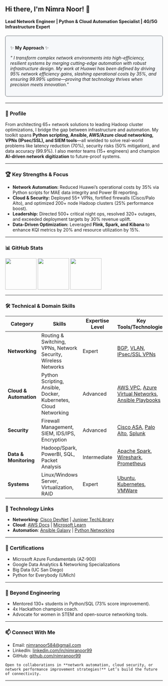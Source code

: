 **Hi there, I'm Nimra Noor!** 👋
---------
**Lead Network Engineer | Python & Cloud Automation Specialist | 4G/5G Infrastructure Expert**  
<div align="left" style="border: 1px solid #586069; border-radius: 6px; padding: 15px; margin: 20px 0; background-color: #f6f8fa;">

✨ **My Approach** ✨  
    
*" I transform complex network environments into high-efficiency, resilient systems by merging cutting-edge automation with robust infrastructure design. My work at Huawei has been defined by driving 95% network efficiency gains, slashing operational costs by 35%, and ensuring 99.99% uptime—proving that technology thrives when precision meets innovation."*
    
</div>

--------
### 🚀 **Profile**  
From architecting 65+ network solutions to leading Hadoop cluster optimizations, I bridge the gap between infrastructure and automation. My toolkit spans **Python scripting, Ansible, AWS/Azure cloud networking, VPNs (IPsec/SSL), and SIEM tools**—all wielded to solve real-world problems like latency reduction (70%), security risks (50% mitigation), and data accuracy (99.9%). I also mentor teams (15+ engineers) and champion **AI-driven network digitization** to future-proof systems.  

--------

### 🏆 **Key Strengths & Focus**  
- **Network Automation:** Reduced Huawei’s operational costs by 35% via Python scripts for MAE data integrity and Power BI reporting.  
- **Cloud & Security:** Deployed 55+ VPNs, fortified firewalls (Cisco/Palo Alto), and optimized 200+ node Hadoop clusters (25% performance boost).  
- **Leadership:** Directed 500+ critical night ops, resolved 320+ outages, and exceeded deployment targets by 30% revenue uplift.  
- **Data-Driven Optimization:** Leveraged **Flink, Spark, and Kibana** to enhance KQI metrics by 20% and resource utilization by 15%.  

--------
### 📊 **GitHub Stats**  

<div align="left">
  <img height="100em" src="https://github-readme-stats.vercel.app/api?username=nimranoor99&show_icons=true&theme=radical"/>
  <img height="100em" src="https://github-readme-stats.vercel.app/api/top-langs/?username=nimranoor99&layout=compact&theme=dark"/>
  <img height="100em" src="https://streak-stats.demolab.com/?user=nimranoor99&theme=monokai"/>
</div>


--------
### 🛠️ **Technical & Domain Skills**  

| **Category**         | **Skills**                                                                 | **Expertise Level** | **Key Tools/Technologies**                                                                                     |
|----------------------|---------------------------------------------------------------------------|---------------------|--------------------------------------------------------------------------------------------------------------|
| **Networking**       | Routing & Switching, VPNs, Network Security, Wireless Networks           | Expert              | [BGP](https://www.cisco.com/c/en/us/solutions/enterprise-networks/borderless-network/index.html), [VLAN](https://www.paloaltonetworks.com/cyberpedia/what-is-a-vlan), [IPsec/SSL VPNs](https://www.cloudflare.com/learning/access-management/what-is-ipsec/) |
| **Cloud & Automation** | Python Scripting, Ansible, Docker, Kubernetes, Cloud Networking         | Advanced            | [AWS VPC](https://aws.amazon.com/vpc/), [Azure Virtual Networks](https://azure.microsoft.com/en-us/services/virtual-network/), [Ansible Playbooks](https://www.ansible.com/) |
| **Security**         | Firewall Management, SIEM, IDS/IPS, Encryption                           | Advanced            | [Cisco ASA](https://www.cisco.com/c/en/us/products/security/adaptive-security-appliance-asa-software/index.html), [Palo Alto](https://www.paloaltonetworks.com/), [Splunk](https://www.splunk.com/) |
| **Data & Monitoring** | Hadoop/Spark, PowerBI, SQL, Packet Analysis                             | Intermediate        | [Apache Spark](https://spark.apache.org/), [Wireshark](https://www.wireshark.org/), [Prometheus](https://prometheus.io/) |
| **Systems**          | Linux/Windows Server, Virtualization, RAID                               | Expert              | [Ubuntu](https://ubuntu.com/), [Kubernetes](https://kubernetes.io/), [VMWare](https://www.vmware.com/) |

### 🔗 Technology Links  
- **Networking**: [Cisco DevNet](https://developer.cisco.com/) | [Juniper TechLibrary](https://www.juniper.net/documentation/)  
- **Cloud**: [AWS Docs](https://docs.aws.amazon.com/) | [Microsoft Learn](https://learn.microsoft.com/en-us/)  
- **Automation**: [Ansible Galaxy](https://galaxy.ansible.com/) | [Python Networking](https://pynet.twb-tech.com/)  


--------
### 📃 **Certifications**  
- Microsoft Azure Fundamentals (AZ-900)  
- Google Data Analytics & Networking Specializations  
- Big Data (UC San Diego)  
- Python for Everybody (UMich)  

-----------
### 👥 **Beyond Engineering**  
- Mentored 130+ students in Python/SQL (73% score improvement).  
- 4x Hackathon champion coach.  
- Advocate for women in STEM and open-source networking tools.  

------------
### 📫 **Connect With Me**  
- Email: [nimranoor584@gmail.com](mailto:nimranoor584@gmail.com)  
- LinkedIn: [linkedin.com/in/nimranoor99](https://linkedin.com/in/nimranoor99)  
- GitHub: [github.com/nimranoor99](https://github.com/nimranoor99)  

``Open to collaborations in **network automation, cloud security, or network performance improvement strategies!** Let’s build the future of connectivity.``

---
